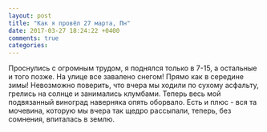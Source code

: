 ```yaml
---
layout: post
title: "Как я провёл 27 марта, Пн"
date: 2017-03-27 18:24:22 +0400
comments: true
categories: 
---
```

Проснулись с огромным трудом, я поднялся только в 7-15, а остальные и того позже. На улице все завалено снегом! Прямо как в середине зимы! Невозможно поверить, что вчера мы ходили по сухому асфальту, грелись на солнце и занимались клумбами. Теперь весь мой подвязанный виноград наверняка опять оборвало. Есть и плюс - вся та мочевина, которую мы вчера так щедро рассыпали, теперь, без сомнения, впиталась в землю. 